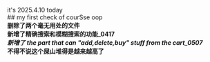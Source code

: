 it's 2025.4.10 today
<br>## my first check of courSse oop
<br>**删除了两个毫无用处的文件**
<br>**新增了精确搜索和模糊搜索的功能_0417**
<br>***新增了 the part that can "add,delete,buy" stuff from the cart_0507***
<br>**不得不说这个屎山堆得是越来越高了**

